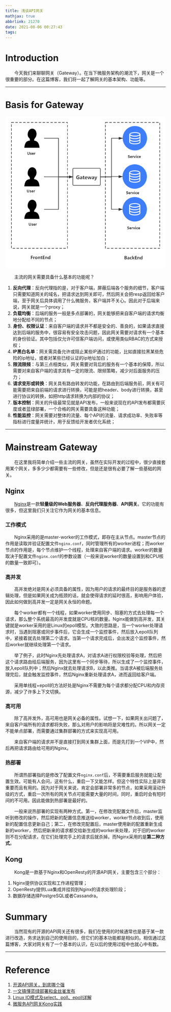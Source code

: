 ```yaml
---
title: 浅谈API网关
mathjax: true
abbrlink: 21270
date: 2021-08-06 00:27:43
tags:
---
```


# Introduction

&emsp;&emsp;今天我们来聊聊网关（Gateway）。在当下微服务架构的潮流下，网关是一个很重要的部分。在这篇博客，我们将一起了解网关的基本架构、功能等。

<!-- more -->

---

# Basis for Gateway

![Gateway](/images/gateway.png)

&emsp;&emsp;主流的网关需要具备什么基本的功能呢？

1. **反向代理**：反向代理指的是，对于客户端，屏蔽后端各个服务的细节，客户端只需要知道网关的域名，把请求达到网关即可，然后网关会把resp返回给客户端，至于网关后具体调用了什么微服务，客户端并不关心。因此对于后端来说，网关就是一个proxy；
2. **负载均衡**：后端的服务一般是多点部署的，网关能够把来自客户端的请求均衡地分配给不同的节点；
3. **身份、权限认证**：来自客户端的请求并不都是安全的、善良的，如果请求直接达到后端的服务中，很容易有安全攻击问题，因此网关需要对请求有一个基本的身份验证。其中包括仅允许可信客户端访问，或使用类似RBAC的方式来授权；
4. **IP黑白名单**：网关需具备允许或阻止某些IP通过的功能，比如直接拉黑某些危险的ip地址，或者对某些已经认证的ip地址加白；
5. **限流限频**：与第三点相类似，网关需要对背后的服务有一个基本的保障，所以需要对来自客户端的请求具有一定的限流、限频策略，减少对后面服务的压力；
6. **请求变形或转换**：网关具有路由转发的功能，在路由到后端服务前，网关有可能需要把来自前端的请求进行转换，可能是把header、body进行转换，甚至进行协议的转换，如把http请求转换为内部的协议；
7. **版本控制**：网关的升级最常见就是API发布，一般来说现在的API发布都需要灰度或者蓝绿部署，一个合格的网关需要具备这种功能；
8. **性能监控**：网关需要对整体的流量、每个API的流量、请求成功率、失败率等指标进行度量并统计，用于反馈给开发者优化系统；

---

# Mainstream Gateway

&emsp;&emsp;在这里我将简单介绍一些主流的网关，虽然在实际开发的过程中，很少直接套用某个网关，多多少少都需要有一些修改，但是还是很有必要了解一些基础的网关。

## Nginx

&emsp;&emsp;[Nginx](https://www.nginx.com/)是一款**轻量级的Web服务器**、**反向代理服务器**、**API网关**。它的功能有很多，但这里我们只关注它作为网关的基本信息。

### 工作模式

&emsp;&emsp;Nginx采用的是master-worker的工作模式，即存在主从节点。master节点的作用是读取并验证配置文件`nginx.conf`，同时管理所有的worker进程；而worker节点的作用是，每个节点维护一个线程，处理来自客户端的请求。worker的数量取决于配置文件`nginx.conf`的参数设置（一般来说worker的数量设置到和CPU核的数量一致即可）。

### 高并发

&emsp;&emsp;高并发绝对是网关必须具备的属性，因为用户的请求的最终目的是服务器的逻辑处理，但是如果网关成为瓶颈的话，就会使得请求的延时很高，影响用户体验，因此如何做到高并发一定是网关永恒的命题。

&emsp;&emsp;每个worker都有一个线程，如果worker使用同步、阻塞的方式去处理每一个请求，那么整个系统最高的并发度就是CPU核的数量。Nginx能做到高并发，其关键就是worker采用的是Linux的epoll模型。大致的思路是，当一个worker处理请求时，当遇到阻塞或同步事件后，它会生成一个监控事件，然后放入epoll队列中，紧接着就去处理第二个请求。当第一个请求完成后，会出发这个监控事件，然后worker就继续处理第一个请求。

&emsp;&emsp;举了例子，此时Nginx先处理请求A，对请求A进行权限校验等处理，然后把这个请求路由给后端服务，因为这里有一个同步等待，所以生成了一个监控事件，放入epoll队列中；然后Nginx就去处理请求B，以此类推。当请求A被后端服务处理完后，就会触发监控事件，然后Nginx重新处理请求A，进而返回给客户端。

&emsp;&emsp;采用单线程+epoll的方法好处是Nginx不需要为每个请求都分配CPU和内存资源，减少了许多上下文切换。

### 高可用

&emsp;&emsp;除了高并发外，高可用也是网关必备的属性。试想一下，如果网关出问题了，来自客户端所有的请求都将失败，那么对用户的影响将是灾难性的。所以网关一定不能单点部署，而需要通过集群部署的方式来实现高可用。

&emsp;&emsp;来自客户端的请求并不是直接打到网关集群上面，而是先打到一个VIP中，然后再把请求路由给可用的Nginx。

### 热部署

&emsp;&emsp;所谓热部署指的是修改了配置文件`nginx.conf`后，不需要重启服务就能让配置生效。可能有人会问，这有什么，重启一下又能怎样。但这个特性实际上是非常重要而且有用的。因为对于网关来说，肯定会部署非常多的节点，如果采用滚动升级的方式，重启一次所有的网关节点可能需要大量的时间，同时，重启时会有短时间的不可用。因此能做到热部署是最好的。

&emsp;&emsp;一般来说热部署的实现有两种方式。第一，在修改完配置文件后，master监听到修改的操作，然后把新的配置信息推送给worker，worker节点收到后，使用新的配置信息更新自己；第二，在修改完配置后，master使用新的配置重新生成新的worker，然后把新来的请求都交给新生成的worker来处理，对于旧的worker则不在分配请求，在它们处理完手上的请求后就杀掉。而Nginx采用的是**第二种方式**。

## Kong

&emsp;&emsp;Kong是一款基于Nginx和OpenResty的开源API网关，主要包含三个部分：

1. Nginx提供协议实现和工作进程管理；
2. OpenResty提供Lua集成并挂钩到Nginx的请求处理阶段；
3. 数据存储选择PostgreSQL或者Cassandra。

# Summary

&emsp;&emsp;当然现有的开源的API网关还有很多，我们在使用的时候通常也是基于某一款进行改造，务求达到自己的使用目的，但它们的基本功能都是相似的。相信通过这篇博客，大家对网关有了一个基本的认识，在以后的使用过程中也就心中有数。

------

# Reference

1. [开源API网关，到底哪个强](https://mp.weixin.qq.com/s/6W5Ze-CD6YxazyGcFlCRFA)
2. [一文搞懂蓝绿部署和金丝雀发布](https://segmentfault.com/a/1190000022448335)
3. [Linux IO模式及select、poll、epoll详解](https://segmentfault.com/a/1190000003063859)
4. [微服务API网关Kong实践](https://segmentfault.com/a/1190000022843318)

